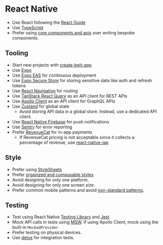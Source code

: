# React Native

- Use React following the [React Guide](/react/)
- Use [TypeScript](/typescript/)
- Prefer using [core components and apis] over writing bespoke components.

[core components and apis]: https://reactnative.dev/docs/components-and-apis

## Tooling

* Start new projects with [create-belt-app](https://www.npmjs.com/package/create-belt-app)
* Use [Expo](https://expo.dev)
* Use [Expo EAS](https://expo.dev/eas) for continuous deployment
* Use [Expo Secure Store](https://docs.expo.dev/versions/latest/sdk/securestore/) for storing sensitive data like auth and refresh tokens
* Use [React Navigation](https://reactnavigation.org/) for routing
* Use [TanStack React Query](https://tanstack.com/query/v4/docs/framework/react/overview) as an API client for REST APIs
* Use [Apollo Client](https://www.apollographql.com/docs/react/) as an API client for GraphQL APIs
* Use [Zustand](https://github.com/pmndrs/zustand) for global state
  * Avoid storing API data in a global store. Instead, use a dedicated API client.
* Use [React Native Firebase](https://rnfirebase.io/) for push notifications
* Use [Sentry](https://docs.sentry.io/platforms/react-native/) for error reporting
* Prefer [RevenueCat](https://www.revenuecat.com/) for in-app payments
  * If RevenueCat pricing is not acceptable since it collects a percentage of revenue, use [react-native-iap](https://react-native-iap.dooboolab.com/docs/get-started/)

## Style

- Prefer using [StyleSheets]
- Prefer [organized and composable styles]
- Avoid designing for only one platform.
- Avoid designing for only one screen size.
- Prefer common mobile patterns and avoid [non-standard patterns].

[StyleSheets]: https://reactnative.dev/docs/stylesheet
[organized and composable styles]: https://thoughtbot.com/blog/structure-for-styling-in-react-native
[non-standard patterns]: https://thoughtbot.com/blog/some-tips-for-designing-apps-in-react-native#make-it-feel-native-even-though-it39s-not

## Testing

- Test using React Native [Testing Library](https://callstack.github.io/react-native-testing-library/) and [Jest](https://jestjs.io/)
- Mock API calls in tests using [MSW](https://mswjs.io/). If using Apollo Client, mock using the built-in `MockedProvider`
- Prefer testing on physical devices.
- Use [detox] for integration tests.

[detox]: https://github.com/wix/Detox

